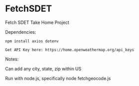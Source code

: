 # FetchSDET
Fetch SDET Take Home Project

Dependencies:

    npm install axios dotenv    

    Get API Key here: https://home.openweathermap.org/api_keys

Notes:

Can add any city, state, zip within US

Run with node.js, specifically node fetchgeocode.js